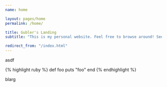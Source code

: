 ```yaml
---
name: home

layout: pages/home
permalink: /home/

title: Gubler's Landing
subtitle: "This is my personal website. Feel free to browse around! See the links above for different sections of the site."

redirect_from: "/index.html"
---
```

asdf

{% highlight ruby %}
def foo
  puts "foo"
end
{% endhighlight %}

blarg